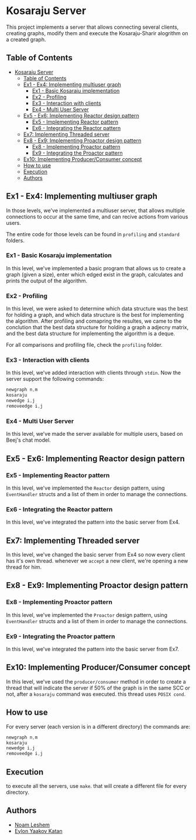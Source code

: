 # Kosaraju Server

This project implements a server that allows connecting several clients, creating graphs, modify them and execute the Kosaraju-Sharir alogrithm on a created graph.

## Table of Contents

- [Kosaraju Server](#kosaraju-server)
  - [Table of Contents](#table-of-contents)
  - [Ex1 - Ex4: Implementing multiuser graph](#ex1---ex4-implementing-multiuser-graph)
    - [Ex1 - Basic Kosaraju implementation](#ex1---basic-kosaraju-implementation)
    - [Ex2 - Profiling](#ex2---profiling)
    - [Ex3 - Interaction with clients](#ex3---interaction-with-clients)
    - [Ex4 - Multi User Server](#ex4---multi-user-server)
  - [Ex5 - Ex6: Implementing Reactor design pattern](#ex5---ex6-implementing-reactor-design-pattern)
    - [Ex5 - Implementing Reactor pattern](#ex5---implementing-reactor-pattern)
    - [Ex6 - Integrating the Reactor pattern](#ex6---integrating-the-reactor-pattern)
  - [Ex7: Implementing Threaded server](#ex7-implementing-threaded-server)
  - [Ex8 - Ex9: Implementing Proactor design pattern](#ex8---ex9-implementing-proactor-design-pattern)
    - [Ex8 - Implementing Proactor pattern](#ex8---implementing-proactor-pattern)
    - [Ex9 - Integrating the Proactor pattern](#ex9---integrating-the-proactor-pattern)
  - [Ex10: Implementing Producer/Consumer concept](#ex10-implementing-producerconsumer-concept)
  - [How to use](#how-to-use)
  - [Execution](#execution)
  - [Authors](#authors)

## Ex1 - Ex4: Implementing multiuser graph

In those levels, we've implemented a multiuser server, that allows multiple connections to occur at the same time, and can recive actions from various users.

The entire code for those levels can be found in `profiling` and `standard` folders.

### Ex1 - Basic Kosaraju implementation

In this level, we've implemented a basic program that allows us to create a graph (given a size), enter which edged exist in the graph, calculates and prints the output of the algorithm.

### Ex2 - Profiling

In this level, we were asked to determine which data structure was the best for holding a graph, and which data structure is the best for implementing the algorithm.
After profiling and comapring the resultes, we came to the conclution that the best data structure for holding a graph a adjecny matrix, and the best data structure for implementing the algorithm is a deque.

For all comparisons and profiling file, check the `profiling` folder.

### Ex3 - Interaction with clients

In this level, we've added interaction with clients through `stdin`.
Now the server support the following commands:

```c
newgraph n,m
kosaraju
newedge i,j
removeedge i,j
```

### Ex4 - Multi User Server

In this level, we've made the server available for multiple users, based on Beej's chat model.

## Ex5 - Ex6: Implementing Reactor design pattern

### Ex5 - Implementing Reactor pattern

In this level, we've implemented the `Reactor` design pattern, using `EventHandler` structs and a list of them in order to manage the connections.

### Ex6 - Integrating the Reactor pattern

In this level, we've integrated the pattern into the basic server from Ex4.

## Ex7: Implementing Threaded server

In this level, we've changed the basic server from Ex4 so now every client has it's own thread. whenever we `accept` a new client, we're opening a new thread for him.

## Ex8 - Ex9: Implementing Proactor design pattern

### Ex8 - Implementing Proactor pattern

In this level, we've implemented the `Proactor` design pattern, using `EventHandler` structs and a list of them in order to manage the connections.

### Ex9 - Integrating the Proactor pattern

In this level, we've integrated the pattern into the basic server from Ex7.

## Ex10: Implementing Producer/Consumer concept

In this level, we've used the `producer/consumer` method in order to create a thread that will indicate the server if 50% of the graph is in the same SCC or not, after a `kosaraju` command was executed. this thread uses `POSIX cond`.

## How to use

For every server (each version is in a different directory) the commands are:

```c
newgraph n,m
kosaraju
newedge i,j
removeedge i,j
```

## Execution

to execute all the servers, use `make`. that will create a different file for every directory.

## Authors

- [Noam Leshem](https://github.com/noamleshem)
- [Eylon Yaakov Katan](https://github.com/eylonk14)
